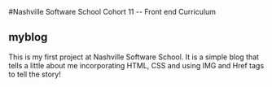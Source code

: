 #Nashville Software School Cohort 11 -- Front end Curriculum

## myblog

This is my first project at Nashville Software School. 
It is a simple blog that tells a little about me incorporating HTML, CSS and 
 using IMG and Href tags to tell the story!
